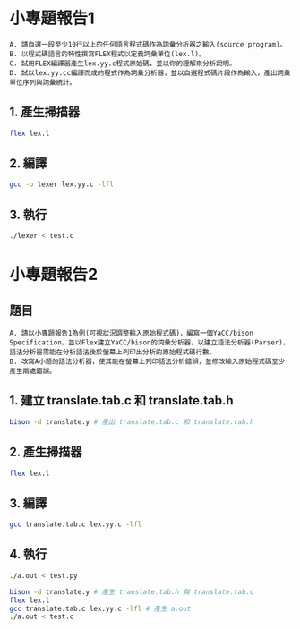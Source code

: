 # 小專題報告1
```
A. 請自選一段至少10行以上的任何語言程式碼作為詞彙分析器之輸入(source program)。
B. 以程式碼語言的特性撰寫FLEX程式以定義詞彙單位(lex.l)。
C. 試用FLEX編譯器產生lex.yy.c程式原始碼，並以你的理解來分析說明。
D. 試以lex.yy.cc編譯而成的程式作為詞彙分析器，並以自選程式碼片段作為輸入，產出詞彙單位序列與詞彙統計。
```
## 1. 產生掃描器
```bash
flex lex.l
```
## 2. 編譯
```bash
gcc -o lexer lex.yy.c -lfl
```
## 3. 執行
```bash
./lexer < test.c
```

# 小專題報告2
## 題目
```
A. 請以小專題報告1為例(可視狀況調整輸入原始程式碼)，編寫一個YaCC/bison Specification，並以Flex建立YaCC/bison的詞彙分析器，以建立語法分析器(Parser)，語法分析器需能在分析語法後於螢幕上列印出分析的原始程式碼行數。
B. 改寫A小題的語法分析器，使其能在螢幕上列印語法分析錯誤，並修改輸入原始程式碼至少產生兩處錯誤。
```
## 1. 建立 translate.tab.c 和 translate.tab.h
```bash
bison -d translate.y # 產出 translate.tab.c 和 translate.tab.h
```
## 2. 產生掃描器
```bash
flex lex.l
```
## 3. 編譯
```bash
gcc translate.tab.c lex.yy.c -lfl
```
## 4. 執行
```bash
./a.out < test.py
```
```bash
bison -d translate.y # 產生 translate.tab.h 與 translate.tab.c
flex lex.l
gcc translate.tab.c lex.yy.c -lfl # 產生 a.out
./a.out < test.c
```
